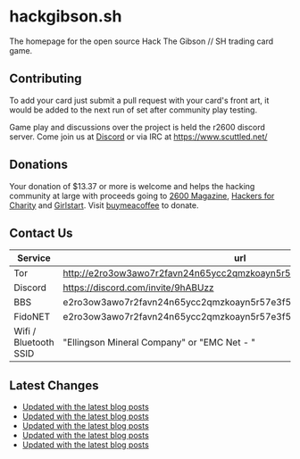# hackgibson.sh
The homepage for the open source Hack The Gibson // SH trading card game.


## Contributing

To add your card just submit a pull request with your card's front art, it would be added to the next run of set after community play testing.

Game play and discussions over the project is held the r2600 discord server. Come join us at [Discord](https://discord.com/invite/9hABUzz) or via IRC at https://www.scuttled.net/


## Donations

Your donation of $13.37 or more is welcome and helps the hacking community at large with proceeds going to [2600 Magazine](https://2600.com/), [Hackers for Charity](https://hackersforcharity.org) and [Girlstart](https://girlstart.org).  Visit [buymeacoffee](https://www.buymeacoffee.com/hackgibson.sh) to donate.


## Contact Us

Service | url
-|-
Tor | http://e2ro3ow3awo7r2favn24n65ycc2qmzkoayn5r57e3f56nvjwdcgg32ad.onion
Discord | https://discord.com/invite/9hABUzz
BBS | e2ro3ow3awo7r2favn24n65ycc2qmzkoayn5r57e3f56nvjwdcgg32ad.onion:23
FidoNET | e2ro3ow3awo7r2favn24n65ycc2qmzkoayn5r57e3f56nvjwdcgg32ad.onion:24554
Wifi / Bluetooth SSID | "Ellingson Mineral Company" or "EMC Net - <fidonet address>"

## Latest Changes
<!-- BLOG-POST-LIST:START -->
- [Updated with the latest blog posts](https://github.com/DFW2600/hackgibson.sh/commit/38c4d84c699c8637a80eaae15be0427650002bf9)
- [Updated with the latest blog posts](https://github.com/DFW2600/hackgibson.sh/commit/2ea18d3dd1b63d663074339e7f011af72bcb8955)
- [Updated with the latest blog posts](https://github.com/DFW2600/hackgibson.sh/commit/9024aa63bf9217c470a43ebc2f5ccc997b035bf5)
- [Updated with the latest blog posts](https://github.com/DFW2600/hackgibson.sh/commit/bc5c39f611a2d3b4c7193be7c28cec0a645348df)
- [Updated with the latest blog posts](https://github.com/DFW2600/hackgibson.sh/commit/e58e6cbdc4847da0fd5f677a20dac3d538636de6)
<!-- BLOG-POST-LIST:END -->
